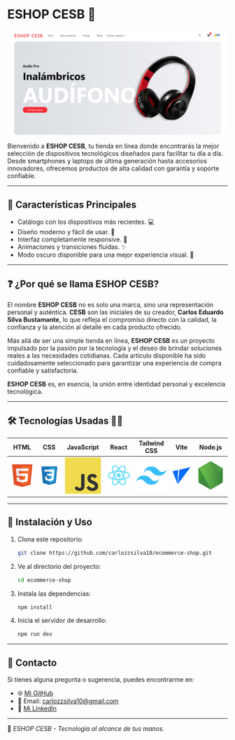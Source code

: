 # ESHOP CESB 🚀

[![ESHOP CESB](./src/assets/image-preview.png)](https://eshop-cesb.netlify.app/)

Bienvenido a **ESHOP CESB**, tu tienda en línea donde encontrarás la mejor selección de dispositivos tecnológicos diseñados para facilitar tu día a día. Desde smartphones y laptops de última generación hasta accesorios innovadores, ofrecemos productos de alta calidad con garantía y soporte confiable.

---

## 🌟 Características Principales

- Catálogo con los dispositivos más recientes. 💻
- Diseño moderno y fácil de usar. 🎨
- Interfaz completamente responsive. 📱
- Animaciones y transiciones fluidas. ✨
- Modo oscuro disponible para una mejor experiencia visual. 🌙

---

## ❓ ¿Por qué se llama ESHOP CESB?

El nombre **ESHOP CESB** no es solo una marca, sino una representación personal y auténtica. **CESB** son las iniciales de su creador, **Carlos Eduardo Silva Bustamante**, lo que refleja el compromiso directo con la calidad, la confianza y la atención al detalle en cada producto ofrecido.

Más allá de ser una simple tienda en línea, **ESHOP CESB** es un proyecto impulsado por la pasión por la tecnología y el deseo de brindar soluciones reales a las necesidades cotidianas. Cada artículo disponible ha sido cuidadosamente seleccionado para garantizar una experiencia de compra confiable y satisfactoria.

**ESHOP CESB** es, en esencia, la unión entre identidad personal y excelencia tecnológica.

---

## 🛠️ Tecnologías Usadas 👨‍💻

| HTML | CSS | JavaScript | React | Tailwind CSS | Vite | Node.js |
|------|-----|-----------|-------|-------------|------|---------|
| ![HTML](https://raw.githubusercontent.com/devicons/devicon/master/icons/html5/html5-original.svg) | ![CSS](https://raw.githubusercontent.com/devicons/devicon/master/icons/css3/css3-original.svg) | ![JavaScript](https://raw.githubusercontent.com/devicons/devicon/master/icons/javascript/javascript-original.svg) | ![React](https://raw.githubusercontent.com/devicons/devicon/master/icons/react/react-original.svg) | ![TailwindCSS](https://raw.githubusercontent.com/devicons/devicon/master/icons/tailwindcss/tailwindcss-original.svg) | ![Vite](https://raw.githubusercontent.com/devicons/devicon/master/icons/vite/vite-original.svg) | ![Node.js](https://raw.githubusercontent.com/devicons/devicon/master/icons/nodejs/nodejs-original.svg) |

---

## 📌 Instalación y Uso

1. Clona este repositorio:
   ```bash
   git clone https://github.com/carlozzsilva10/ecommerce-shop.git
   ```
2. Ve al directorio del proyecto:
   ```bash
   cd ecommerce-shop
   ```
3. Instala las dependencias:
   ```bash
   npm install
   ```
4. Inicia el servidor de desarrollo:
   ```bash
   npm run dev
   ```

---

## 📩 Contacto

Si tienes alguna pregunta o sugerencia, puedes encontrarme en:

- 🌐 [Mi GitHub](https://github.com/carlozzsilva10)
- 📧 Email: [carlozzsilva10@gmail.com](mailto:carlozzsilva10@gmail.com)
- 💼 [Mi LinkedIn](https://www.linkedin.com/in/carlos-eduardo-silva-bustamante-b6084528b?utm_source=share&utm_campaign=share_via&utm_content=profile&utm_medium=android_app)

---

📌 *ESHOP CESB - Tecnología al alcance de tus manos.*